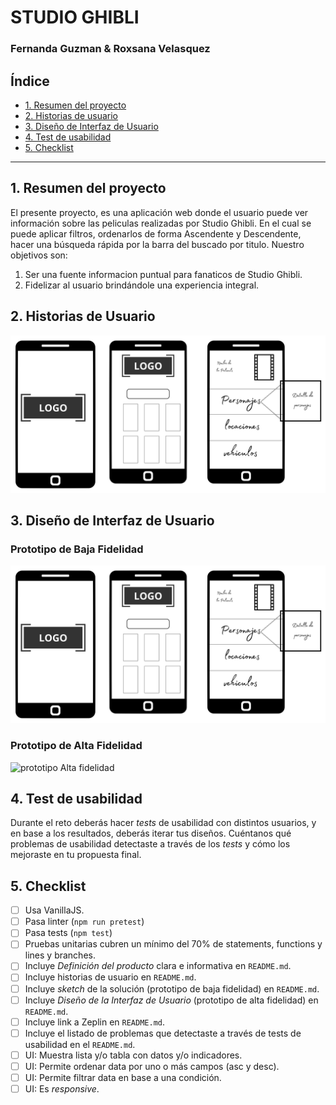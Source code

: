 # STUDIO GHIBLI

### Fernanda Guzman & Roxsana Velasquez

## Índice

* [1. Resumen del proyecto](#1-resumen-del-proyecto)
* [2. Historias de usuario](#2-historias-de-usuario)
* [3. Diseño de Interfaz de Usuario](#3-diseño-de-interfaz-de-usuario)
* [4. Test de usabilidad](#4-Test-de-usabilidad)
* [5. Checklist](#5-checklist)



***

## 1. Resumen del proyecto

El presente proyecto, es una aplicación web donde el usuario puede ver información sobre las peliculas realizadas por Studio Ghibli. En el cual se puede aplicar filtros, ordenarlos de forma Ascendente y Descendente, hacer una búsqueda rápida por la barra del buscado por titulo.
 Nuestro objetivos son:
 1. Ser una fuente informacion puntual para fanaticos de Studio Ghibli.
 2. Fidelizar al usuario brindándole una experiencia integral.
## 2. Historias de Usuario

![prototipo](https://raw.githubusercontent.com/roxsyVel910/DEV002-data-lovers/bd728c45549a5c8ca36ee58a3a39e077453f024a/src/img/prototipo_baja.png)

## 3. Diseño de Interfaz de Usuario

### Prototipo de Baja Fidelidad

![prototipo](https://raw.githubusercontent.com/roxsyVel910/DEV002-data-lovers/bd728c45549a5c8ca36ee58a3a39e077453f024a/src/img/prototipo_baja.png)

### Prototipo de Alta Fidelidad

![prototipo Alta fidelidad](https://raw.githubusercontent.com/roxsyVel910/DEV002-data-lovers/bd728c45549a5c8ca36ee58a3a39e077453f024a/src/img/prototipo.png)


## 4. Test de usabilidad

Durante el reto deberás hacer _tests_ de usabilidad con distintos usuarios, y
en base a los resultados, deberás iterar tus diseños. Cuéntanos
qué problemas de usabilidad detectaste a través de los _tests_ y cómo los
mejoraste en tu propuesta final.



## 5. Checklist

* [ ] Usa VanillaJS.
* [ ] Pasa linter (`npm run pretest`)
* [ ] Pasa tests (`npm test`)
* [ ] Pruebas unitarias cubren un mínimo del 70% de statements, functions y
  lines y branches.
* [ ] Incluye _Definición del producto_ clara e informativa en `README.md`.
* [ ] Incluye historias de usuario en `README.md`.
* [ ] Incluye _sketch_ de la solución (prototipo de baja fidelidad) en
  `README.md`.
* [ ] Incluye _Diseño de la Interfaz de Usuario_ (prototipo de alta fidelidad)
  en `README.md`.
* [ ] Incluye link a Zeplin en `README.md`.
* [ ] Incluye el listado de problemas que detectaste a través de tests de
  usabilidad en el `README.md`.
* [ ] UI: Muestra lista y/o tabla con datos y/o indicadores.
* [ ] UI: Permite ordenar data por uno o más campos (asc y desc).
* [ ] UI: Permite filtrar data en base a una condición.
* [ ] UI: Es _responsive_.
